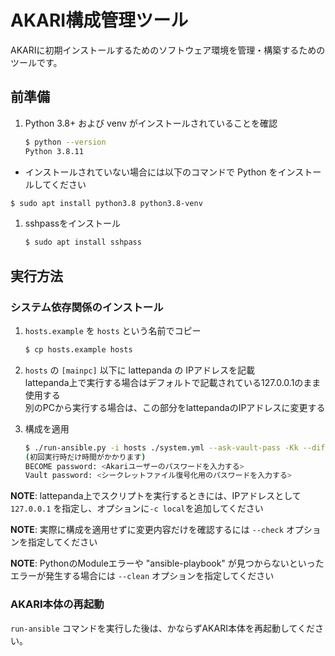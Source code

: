 # AKARI構成管理ツール

AKARIに初期インストールするためのソフトウェア環境を管理・構築するためのツールです。


## 前準備

1. Python 3.8+ および venv がインストールされていることを確認
   ```sh
   $ python --version
   Python 3.8.11
   ```
  - インストールされていない場合には以下のコマンドで Python をインストールしてください
   ```sh
   $ sudo apt install python3.8 python3.8-venv
   ```

1. sshpassをインストール
   ```sh
   $ sudo apt install sshpass
   ```

## 実行方法

### システム依存関係のインストール

1. `hosts.example` を `hosts` という名前でコピー
   ```sh
   $ cp hosts.example hosts
   ```

2. `hosts` の `[mainpc]` 以下に lattepanda の IPアドレスを記載  
   lattepanda上で実行する場合はデフォルトで記載されている127.0.0.1のまま使用する  
   別のPCから実行する場合は、この部分をlattepandaのIPアドレスに変更する  

3. 構成を適用
   ```sh
   $ ./run-ansible.py -i hosts ./system.yml --ask-vault-pass -Kk --diff
   (初回実行時だけ時間がかかります)
   BECOME password: <Akariユーザーのパスワードを入力する>
   Vault password: <シークレットファイル復号化用のパスワードを入力する>
   ```

**NOTE**: lattepanda上でスクリプトを実行するときには、IPアドレスとして `127.0.0.1` を指定し、オプションに`-c local`を追加してください

**NOTE**: 実際に構成を適用せずに変更内容だけを確認するには `--check` オプションを指定してください

**NOTE**: PythonのModuleエラーや "ansible-playbook" が見つからないといったエラーが発生する場合には `--clean` オプションを指定してください

### AKARI本体の再起動

`run-ansible` コマンドを実行した後は、かならずAKARI本体を再起動してください。
